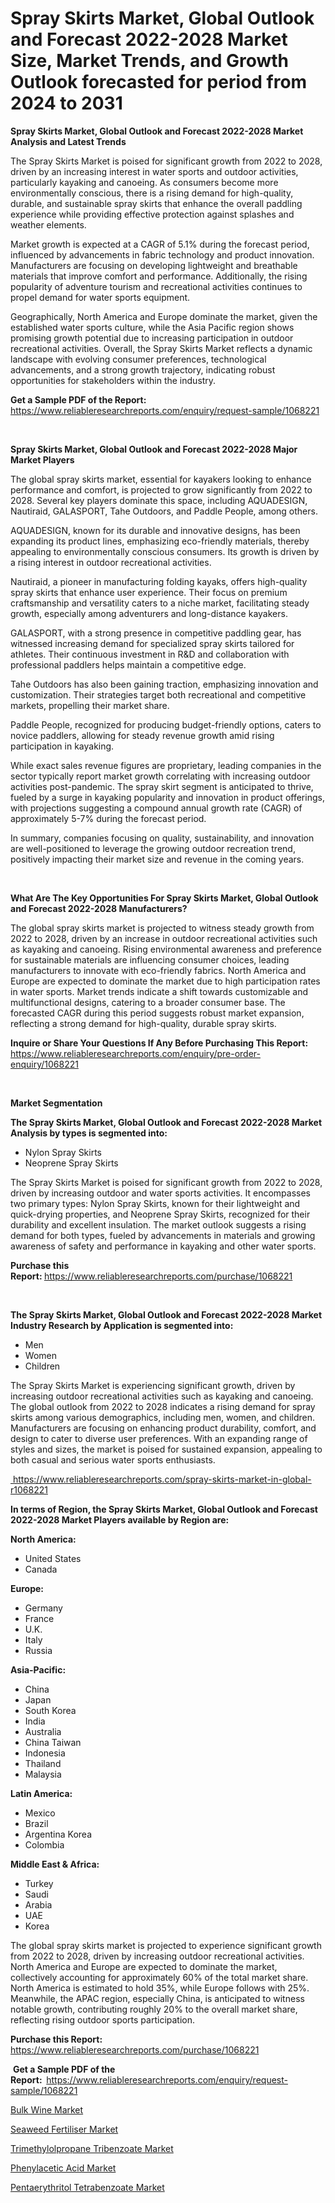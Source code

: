 <p><h1>Spray Skirts Market, Global Outlook and Forecast 2022-2028 Market Size, Market Trends, and Growth Outlook forecasted for period from 2024 to 2031</h1></p><p><strong>Spray Skirts Market, Global Outlook and Forecast 2022-2028 Market Analysis and Latest Trends</strong></p>
<p><p>The Spray Skirts Market is poised for significant growth from 2022 to 2028, driven by an increasing interest in water sports and outdoor activities, particularly kayaking and canoeing. As consumers become more environmentally conscious, there is a rising demand for high-quality, durable, and sustainable spray skirts that enhance the overall paddling experience while providing effective protection against splashes and weather elements.</p><p>Market growth is expected at a CAGR of 5.1% during the forecast period, influenced by advancements in fabric technology and product innovation. Manufacturers are focusing on developing lightweight and breathable materials that improve comfort and performance. Additionally, the rising popularity of adventure tourism and recreational activities continues to propel demand for water sports equipment.</p><p>Geographically, North America and Europe dominate the market, given the established water sports culture, while the Asia Pacific region shows promising growth potential due to increasing participation in outdoor recreational activities. Overall, the Spray Skirts Market reflects a dynamic landscape with evolving consumer preferences, technological advancements, and a strong growth trajectory, indicating robust opportunities for stakeholders within the industry.</p></p>
<p><strong>Get a Sample PDF of the Report:&nbsp;</strong> <a href="https://www.reliableresearchreports.com/enquiry/request-sample/1068221">https://www.reliableresearchreports.com/enquiry/request-sample/1068221</a></p>
<p>&nbsp;</p>
<p><strong>Spray Skirts Market, Global Outlook and Forecast 2022-2028 Major Market Players</strong></p>
<p><p>The global spray skirts market, essential for kayakers looking to enhance performance and comfort, is projected to grow significantly from 2022 to 2028. Several key players dominate this space, including AQUADESIGN, Nautiraid, GALASPORT, Tahe Outdoors, and Paddle People, among others.</p><p>AQUADESIGN, known for its durable and innovative designs, has been expanding its product lines, emphasizing eco-friendly materials, thereby appealing to environmentally conscious consumers. Its growth is driven by a rising interest in outdoor recreational activities.</p><p>Nautiraid, a pioneer in manufacturing folding kayaks, offers high-quality spray skirts that enhance user experience. Their focus on premium craftsmanship and versatility caters to a niche market, facilitating steady growth, especially among adventurers and long-distance kayakers.</p><p>GALASPORT, with a strong presence in competitive paddling gear, has witnessed increasing demand for specialized spray skirts tailored for athletes. Their continuous investment in R&D and collaboration with professional paddlers helps maintain a competitive edge.</p><p>Tahe Outdoors has also been gaining traction, emphasizing innovation and customization. Their strategies target both recreational and competitive markets, propelling their market share.</p><p>Paddle People, recognized for producing budget-friendly options, caters to novice paddlers, allowing for steady revenue growth amid rising participation in kayaking.</p><p>While exact sales revenue figures are proprietary, leading companies in the sector typically report market growth correlating with increasing outdoor activities post-pandemic. The spray skirt segment is anticipated to thrive, fueled by a surge in kayaking popularity and innovation in product offerings, with projections suggesting a compound annual growth rate (CAGR) of approximately 5-7% during the forecast period.</p><p>In summary, companies focusing on quality, sustainability, and innovation are well-positioned to leverage the growing outdoor recreation trend, positively impacting their market size and revenue in the coming years.</p></p>
<p>&nbsp;</p>
<p><strong>What Are The Key Opportunities For Spray Skirts Market, Global Outlook and Forecast 2022-2028 Manufacturers?</strong></p>
<p><p>The global spray skirts market is projected to witness steady growth from 2022 to 2028, driven by an increase in outdoor recreational activities such as kayaking and canoeing. Rising environmental awareness and preference for sustainable materials are influencing consumer choices, leading manufacturers to innovate with eco-friendly fabrics. North America and Europe are expected to dominate the market due to high participation rates in water sports. Market trends indicate a shift towards customizable and multifunctional designs, catering to a broader consumer base. The forecasted CAGR during this period suggests robust market expansion, reflecting a strong demand for high-quality, durable spray skirts.</p></p>
<p><strong>Inquire or Share Your Questions If Any Before Purchasing This Report:</strong> <a href="https://www.reliableresearchreports.com/enquiry/pre-order-enquiry/1068221">https://www.reliableresearchreports.com/enquiry/pre-order-enquiry/1068221</a></p>
<p>&nbsp;</p>
<p><strong>Market Segmentation</strong></p>
<p><strong>The Spray Skirts Market, Global Outlook and Forecast 2022-2028 Market Analysis by types is segmented into:</strong></p>
<p><ul><li>Nylon Spray Skirts</li><li>Neoprene Spray Skirts</li></ul></p>
<p><p>The Spray Skirts Market is poised for significant growth from 2022 to 2028, driven by increasing outdoor and water sports activities. It encompasses two primary types: Nylon Spray Skirts, known for their lightweight and quick-drying properties, and Neoprene Spray Skirts, recognized for their durability and excellent insulation. The market outlook suggests a rising demand for both types, fueled by advancements in materials and growing awareness of safety and performance in kayaking and other water sports.</p></p>
<p><strong>Purchase this Report:&nbsp;</strong><a href="https://www.reliableresearchreports.com/purchase/1068221">https://www.reliableresearchreports.com/purchase/1068221</a></p>
<p>&nbsp;</p>
<p><strong>The Spray Skirts Market, Global Outlook and Forecast 2022-2028 Market Industry Research by Application is segmented into:</strong></p>
<p><ul><li>Men</li><li>Women</li><li>Children</li></ul></p>
<p><p>The Spray Skirts Market is experiencing significant growth, driven by increasing outdoor recreational activities such as kayaking and canoeing. The global outlook from 2022 to 2028 indicates a rising demand for spray skirts among various demographics, including men, women, and children. Manufacturers are focusing on enhancing product durability, comfort, and design to cater to diverse user preferences. With an expanding range of styles and sizes, the market is poised for sustained expansion, appealing to both casual and serious water sports enthusiasts.</p></p>
<p><a href="https://www.reliableresearchreports.com/spray-skirts-market-in-global-r1068221">&nbsp;https://www.reliableresearchreports.com/spray-skirts-market-in-global-r1068221</a></p>
<p><strong>In terms of Region, the Spray Skirts Market, Global Outlook and Forecast 2022-2028 Market Players available by Region are:</strong></p>
<p>
    <p> <strong> North America: </strong>
        <ul>
            <li>United States</li>
            <li>Canada</li>
        </ul>
        </p> 
    <p> <strong> Europe: </strong>
        <ul>
            <li>Germany</li>
            <li>France</li>
            <li>U.K.</li>
            <li>Italy</li>
            <li>Russia</li>
        </ul>
        </p> 
    <p> <strong> Asia-Pacific: </strong>
        <ul>
            <li>China</li>
            <li>Japan</li>
            <li>South Korea</li>
            <li>India</li>
            <li>Australia</li>
            <li>China Taiwan</li>
            <li>Indonesia</li>
            <li>Thailand</li>
            <li>Malaysia</li>
        </ul>
        </p> 
    <p> <strong> Latin America: </strong>
        <ul>
            <li>Mexico</li>
            <li>Brazil</li>
            <li>Argentina Korea</li>
            <li>Colombia</li>
        </ul>
        </p> 
    <p> <strong> Middle East & Africa: </strong>
        <ul>
            <li>Turkey</li>
            <li>Saudi</li>
            <li>Arabia</li>
            <li>UAE</li>
            <li>Korea</li>
        </ul>
    </p>
    </p>
<p><p>The global spray skirts market is projected to experience significant growth from 2022 to 2028, driven by increasing outdoor recreational activities. North America and Europe are expected to dominate the market, collectively accounting for approximately 60% of the total market share. North America is estimated to hold 35%, while Europe follows with 25%. Meanwhile, the APAC region, especially China, is anticipated to witness notable growth, contributing roughly 20% to the overall market share, reflecting rising outdoor sports participation.</p></p>
<p><strong>Purchase this Report: </strong><a href="https://www.reliableresearchreports.com/purchase/1068221">https://www.reliableresearchreports.com/purchase/1068221</a></p>
<p>&nbsp;<strong>Get a Sample PDF of the Report:&nbsp;&nbsp;</strong><a href="https://www.reliableresearchreports.com/enquiry/request-sample/1068221">https://www.reliableresearchreports.com/enquiry/request-sample/1068221</a></p>
<p><strong></strong></p>
<p><p><a href="https://medium.com/@caylawisoky8698/bulk-wine-market-outlook-and-forecast-from-2024-to-2031-9675d4b0de0a">Bulk Wine Market</a></p><p><a href="https://medium.com/@jack.peake76867/the-global-market-overview-of-the-seaweed-fertiliser-market-provides-a-unique-perspective-on-the-1ff6384511f2">Seaweed Fertiliser Market</a></p><p><a href="https://issuu.com/reportprime-2/docs/trimethylolpropane-tribenzoate-mark_95d6e533ac53a9">Trimethylolpropane Tribenzoate Market</a></p><p><a href="https://www.linkedin.com/pulse/emerging-opportunities-challenges-global-phenylacetic-acid-ahlrf?trackingId=2%2FvVLS%2FQRjyeLgXWedumgQ%3D%3D">Phenylacetic Acid Market</a></p><p><a href="https://issuu.com/reportprime-2/docs/pentaerythritol-tetrabenzoate-marke_a8f1832d795023">Pentaerythritol Tetrabenzoate Market</a></p></p>